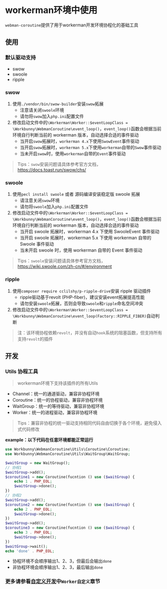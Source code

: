# workerman环境中使用

`webman-coroutine`提供了用于workerman开发环境协程化的基础工具

## 使用

### 默认驱动支持

- swow
- swoole
- ripple

### swow

1. 使用`./vendor/bin/swow-builder`安装`swow`拓展
    - 注意请关闭`swoole`环境
    - 请勿将`swow`加入`php.ini`配置文件
2. 修改启动文件中的`\Workerman\Worker::$eventLoopClass = \Workbunny\WebmanCoroutine\event_loop()`，`event_loop()`函数会根据当前环境自行判断当前的 workerman 版本，自动选择合适的事件驱动
    - 当开启`swow`拓展时，`workerman 4.x`下使用`SwowEvent`事件驱动
    - 当开启`swow`拓展时，`workerman 5.x`下使用`workerman`自带的`Swow`事件驱动
    - 当未开启`swow`时，使用`workerman`自带的`Event`事件驱动

> Tips：`swow`安装问题请具体参考官方文档，https://docs.toast.run/swow/chs/

### swoole

1. 使用`pecl install swoole` 或者 源码编译安装稳定版 swoole 拓展
    - 请注意关闭`swow`环境
    - 请勿将`swoole`加入`php.ini`配置文件
2. 修改启动文件中的`\Workerman\Worker::$eventLoopClass = \Workbunny\WebmanCoroutine\event_loop()`，`event_loop()`函数会根据当前环境自行判断当前的 workerman 版本，自动选择合适的事件驱动
    - 当开启 swoole 拓展时，workerman 4.x 下使用 SwooleEvent 事件驱动
    - 当开启 swoole 拓展时，workerman 5.x 下使用 workerman 自带的 Swoole 事件驱动
    - 当未开启 swoole 时，使用 workerman 自带的 Event 事件驱动

> Tips：`swoole`安装问题请具体参考官方文档，https://wiki.swoole.com/zh-cn/#/environment

### ripple

1. 使用`composer require cclilshy/p-ripple-drive`安装 ripple 驱动插件
    - ripple驱动基于revolt (PHP-fiber)，建议安装event拓展提高性能
    - 请勿安装`swoole`拓展，否则会导致`swoole`和`ripple`命名空间冲突
2. 修改启动文件中的`\Workerman\Worker::$eventLoopClass = \Workbunny\WebmanCoroutine\event_loop(Factory::RIPPLE_FIBER)`自动判断

> 注：该环境协程依赖`revolt`，并没有自动`hook`系统的阻塞函数，但支持所有支持`revolt`的插件

## 开发

### Utils 协程工具

> workerman环境下支持该插件的所有Utils

- Channel：统一的通道驱动，兼容非协程环境
- Coroutine：统一的协程驱动，兼容非协程环境
- WaitGroup：统一的等待驱动，兼容非协程环境
- Worker：统一的进程驱动，兼容非协程环境

> Tips：兼容非协程的统一驱动支持相同代码自由切换于各个环境，避免侵入式代码修改

**example：以下代码在任意环境都能正常运行**

```php
use Workbunny\WebmanCoroutine\Utils\Coroutine\Coroutine;
use Workbunny\WebmanCoroutine\Utils\WaitGroup\WaitGroup;

$waitGroup = new WaitGroup();
// 协程1
$waitGroup->add();
$coroutine1 = new Coroutine(fucntion () use ($waitGroup) {
    echo 1 . PHP_EOL;
    $waitGroup->done();
})
// 协程2
$waitGroup->add();
$coroutine2 = new Coroutine(fucntion () use ($waitGroup) {
    echo 2 . PHP_EOL;
    $waitGroup->done();
})
$waitGroup->add();
$coroutine3 = new Coroutine(fucntion () use ($waitGroup) {
    echo 3 . PHP_EOL;
    $waitGroup->done();
})
$waitGroup->wait();
echo 'done' . PHP_EOL;
```

- 协程环境不会顺序输出1、2、3，但最后会输出`done`
- 非协程环境会顺序输出1、2、3，最后输出`done`

### 更多请参看[自定义开发](custom.md)中`Worker自定义`章节
